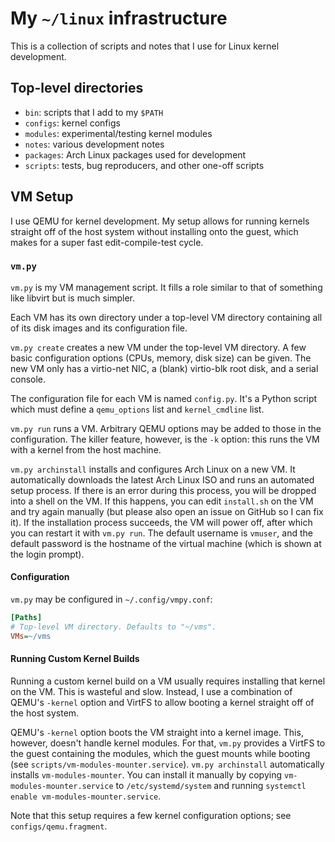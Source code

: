 # My `~/linux` infrastructure

This is a collection of scripts and notes that I use for Linux kernel
development.

## Top-level directories

- `bin`: scripts that I add to my `$PATH`
- `configs`: kernel configs
- `modules`: experimental/testing kernel modules
- `notes`: various development notes
- `packages`: Arch Linux packages used for development
- `scripts`: tests, bug reproducers, and other one-off scripts

## VM Setup

I use QEMU for kernel development. My setup allows for running kernels straight
off of the host system without installing onto the guest, which makes for a
super fast edit-compile-test cycle.

### `vm.py`

`vm.py` is my VM management script. It fills a role similar to that of
something like libvirt but is much simpler.

Each VM has its own directory under a top-level VM directory containing all of
its disk images and its configuration file.

`vm.py create` creates a new VM under the top-level VM directory. A few basic
configuration options (CPUs, memory, disk size) can be given. The new VM only
has a virtio-net NIC, a (blank) virtio-blk root disk, and a serial console.

The configuration file for each VM is named `config.py`. It's a Python script
which must define a `qemu_options` list and `kernel_cmdline` list.

`vm.py run` runs a VM. Arbitrary QEMU options may be added to those in the
configuration. The killer feature, however, is the `-k` option: this runs the
VM with a kernel from the host machine.

`vm.py archinstall` installs and configures Arch Linux on a new VM. It
automatically downloads the latest Arch Linux ISO and runs an automated setup
process. If there is an error during this process, you will be dropped into a
shell on the VM. If this happens, you can edit `install.sh` on the VM and try
again manually (but please also open an issue on GitHub so I can fix it). If
the installation process succeeds, the VM will power off, after which you can
restart it with `vm.py run`. The default username is `vmuser`, and the default
password is the hostname of the virtual machine (which is shown at the login
prompt).

#### Configuration

`vm.py` may be configured in `~/.config/vmpy.conf`:

```ini
[Paths]
# Top-level VM directory. Defaults to "~/vms".
VMs=~/vms
```

#### Running Custom Kernel Builds

Running a custom kernel build on a VM usually requires installing that kernel
on the VM. This is wasteful and slow. Instead, I use a combination of QEMU's
`-kernel` option and VirtFS to allow booting a kernel straight off of the host
system.

QEMU's `-kernel` option boots the VM straight into a kernel image. This,
however, doesn't handle kernel modules. For that, `vm.py` provides a VirtFS to
the guest containing the modules, which the guest mounts while booting (see
`scripts/vm-modules-mounter.service`). `vm.py archinstall` automatically
installs `vm-modules-mounter`. You can install it manually by copying
`vm-modules-mounter.service` to `/etc/systemd/system` and running `systemctl
enable vm-modules-mounter.service`.

Note that this setup requires a few kernel configuration options; see
`configs/qemu.fragment`.
